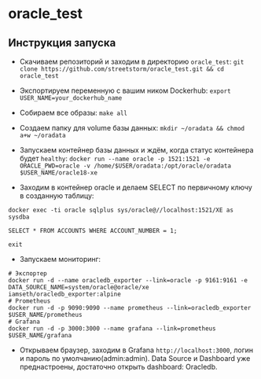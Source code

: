 # oracle_test

## Инструкция запуска

- Скачиваем репозиторий и заходим в директорию `oracle_test`:
  `git clone https://github.com/streetstorm/oracle_test.git && cd oracle_test`

- Экспортируем переменную с вашим ником Dockerhub:
  `export USER_NAME=your_dockerhub_name`

- Собираем все образы:
  `make all`

- Создаем папку для volume базы данных:
  `mkdir ~/oradata && chmod a+w ~/oradata`

- Запускаем контейнер базы данных и ждём, когда статус контейнера будет `healthy`:
  `docker run --name oracle -p 1521:1521 -e ORACLE_PWD=oracle -v /home/$USER/oradata:/opt/oracle/oradata $USER_NAME/oracle18-xe`

- Заходим в контейнер oracle и делаем SELECT по первичному ключу в созданную таблицу:

```shell
docker exec -ti oracle sqlplus sys/oracle@//localhost:1521/XE as sysdba

SELECT * FROM ACCOUNTS WHERE ACCOUNT_NUMBER = 1;

exit
```

- Запускаем мониторинг:

```shell
# Экспортер
docker run -d --name oracledb_exporter --link=oracle -p 9161:9161 -e DATA_SOURCE_NAME=system/oracle@oracle/xe iamseth/oracledb_exporter:alpine
# Prometheus
docker run -d -p 9090:9090 --name prometheus --link=oracledb_exporter $USER_NAME/prometheus
# Grafana
docker run -d -p 3000:3000 --name grafana --link=prometheus $USER_NAME/grafana
```

- Открываем браузер, заходим в Grafana `http://localhost:3000`, логин и пароль по умолчанию(admin:admin). Data Source и Dashboard уже преднастроены, достаточно открыть dashboard: Oracledb.
